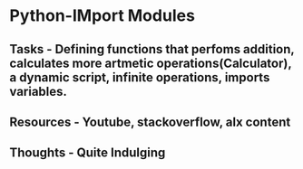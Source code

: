 # Python-IMport Modules

## Tasks - Defining functions that perfoms addition, calculates more artmetic operations(Calculator), a dynamic script, infinite operations, imports variables.
## Resources - Youtube, stackoverflow, alx content

## Thoughts - Quite Indulging
